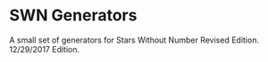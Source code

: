 # SWN Generators
A small set of generators for Stars Without Number Revised Edition. 12/29/2017 Edition.
